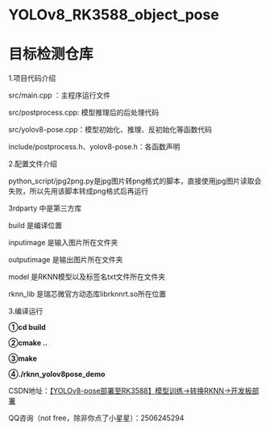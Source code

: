 # YOLOv8_RK3588_object_pose

# **目标检测仓库**

1.项目代码介绍

src/main.cpp ：主程序运行文件

src/postprocess.cpp: 模型推理后的后处理代码

src/yolov8-pose.cpp：模型初始化、推理、反初始化等函数代码

include/postprocess.h、yolov8-pose.h：各函数声明

2.配置文件介绍

python_script/jpg2png.py是jpg图片转png格式的脚本，直接使用jpg图片读取会失败，所以先用该脚本转成png格式后再运行

3rdparty 中是第三方库

build 是编译位置

inputimage 是输入图片所在文件夹

outputimage 是输出图片所在文件夹

model 是RKNN模型以及标签名txt文件所在文件夹

rknn_lib 是瑞芯微官方动态库librknnrt.so所在位置

3.编译运行

**①cd build**

**②cmake ..**

**③make**

**④./rknn_yolov8pose_demo**





CSDN地址：[【YOLOv8-pose部署至RK3588】模型训练→转换RKNN→开发板部署](https://blog.csdn.net/A_l_b_ert/article/details/147416946?spm=1001.2014.3001.5502)



QQ咨询（not free，除非你点了小星星）：2506245294
